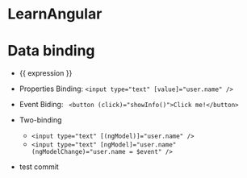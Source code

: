 # LearnAngular

# Data binding

- {{ expression }}
- Properties Binding: `` <input type="text" [value]="user.name" /> ``
- Event Biding: ``  <button (click)="showInfo()">Click me!</button> ``
- Two-binding
    - `` <input type="text" [(ngModel)]="user.name" /> ``
    - `` <input type="text" [ngModel]="user.name" (ngModelChange)="user.name = $event" /> ``

- test commit    